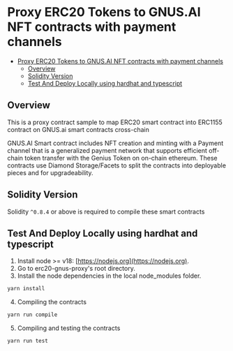 # Proxy ERC20 Tokens to GNUS.AI NFT contracts with payment channels

- [Proxy ERC20 Tokens to GNUS.AI NFT contracts with payment channels](#proxy-erc20-tokens-to-gnusai-nft-contracts-with-payment-channels)
    - [Overview](#overview)
    - [Solidity Version](#solidity-version)
    - [Test And Deploy Locally using hardhat and typescript](#test-and-deploy-locally-using-hardhat-and-typescript)

## Overview
This is a proxy contract sample to map ERC20 smart contract into ERC1155 contract on GNUS.ai smart contracts cross-chain

GNUS.AI Smart contract includes NFT creation and minting with a Payment channel that is a generalized payment network that supports efficient off-chain token transfer with the Genius Token on on-chain ethereum. 
These contracts use Diamond Storage/Facets to split the contracts into deployable pieces and for upgradeability.


## Solidity Version
Solidity `^0.8.4` or above is required to compile these smart contracts

## Test And Deploy Locally using hardhat and typescript
1. Install node >= v18: [https://nodejs.org](https://nodejs.org).
2. Go to erc20-gnus-proxy's root directory. 
3. Install the node dependencies in the local node_modules folder. 

```bash
yarn install
```

4. Compiling the contracts

```bash
yarn run compile 
```

5. Compiling and testing the contracts

```bash
yarn run test
```
